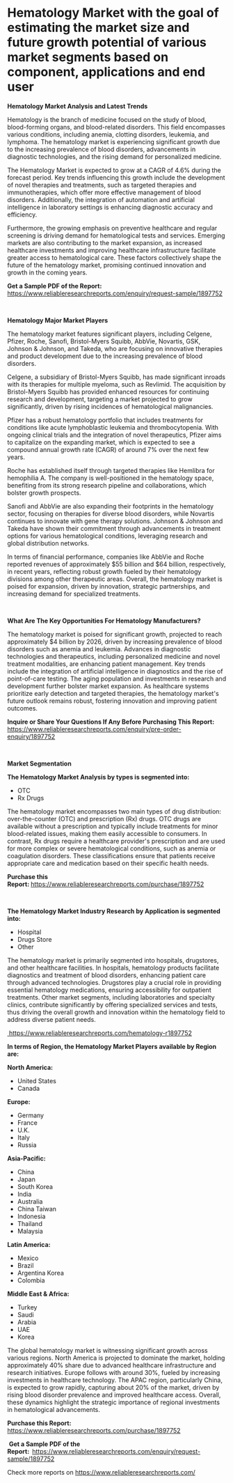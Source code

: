 <p><h1>Hematology Market with the goal of estimating the market size and future growth potential of various market segments based on component, applications and end user</h1></p><p><strong>Hematology Market Analysis and Latest Trends</strong></p>
<p><p>Hematology is the branch of medicine focused on the study of blood, blood-forming organs, and blood-related disorders. This field encompasses various conditions, including anemia, clotting disorders, leukemia, and lymphoma. The hematology market is experiencing significant growth due to the increasing prevalence of blood disorders, advancements in diagnostic technologies, and the rising demand for personalized medicine.</p><p>The Hematology Market is expected to grow at a CAGR of 4.6% during the forecast period. Key trends influencing this growth include the development of novel therapies and treatments, such as targeted therapies and immunotherapies, which offer more effective management of blood disorders. Additionally, the integration of automation and artificial intelligence in laboratory settings is enhancing diagnostic accuracy and efficiency. </p><p>Furthermore, the growing emphasis on preventive healthcare and regular screening is driving demand for hematological tests and services. Emerging markets are also contributing to the market expansion, as increased healthcare investments and improving healthcare infrastructure facilitate greater access to hematological care. These factors collectively shape the future of the hematology market, promising continued innovation and growth in the coming years.</p></p>
<p><strong>Get a Sample PDF of the Report:&nbsp;</strong> <a href="https://www.reliableresearchreports.com/enquiry/request-sample/1897752?utm_campaign=2295&utm_medium=2&utm_source=Github&utm_content=ia&utm_term=03032025&utm_id=hematology">https://www.reliableresearchreports.com/enquiry/request-sample/1897752</a></p>
<p>&nbsp;</p>
<p><strong>Hematology Major Market Players</strong></p>
<p><p>The hematology market features significant players, including Celgene, Pfizer, Roche, Sanofi, Bristol-Myers Squibb, AbbVie, Novartis, GSK, Johnson & Johnson, and Takeda, who are focusing on innovative therapies and product development due to the increasing prevalence of blood disorders.</p><p>Celgene, a subsidiary of Bristol-Myers Squibb, has made significant inroads with its therapies for multiple myeloma, such as Revlimid. The acquisition by Bristol-Myers Squibb has provided enhanced resources for continuing research and development, targeting a market projected to grow significantly, driven by rising incidences of hematological malignancies.</p><p>Pfizer has a robust hematology portfolio that includes treatments for conditions like acute lymphoblastic leukemia and thrombocytopenia. With ongoing clinical trials and the integration of novel therapeutics, Pfizer aims to capitalize on the expanding market, which is expected to see a compound annual growth rate (CAGR) of around 7% over the next few years.</p><p>Roche has established itself through targeted therapies like Hemlibra for hemophilia A. The company is well-positioned in the hematology space, benefiting from its strong research pipeline and collaborations, which bolster growth prospects.</p><p>Sanofi and AbbVie are also expanding their footprints in the hematology sector, focusing on therapies for diverse blood disorders, while Novartis continues to innovate with gene therapy solutions. Johnson & Johnson and Takeda have shown their commitment through advancements in treatment options for various hematological conditions, leveraging research and global distribution networks.</p><p>In terms of financial performance, companies like AbbVie and Roche reported revenues of approximately $55 billion and $64 billion, respectively, in recent years, reflecting robust growth fueled by their hematology divisions among other therapeutic areas. Overall, the hematology market is poised for expansion, driven by innovation, strategic partnerships, and increasing demand for specialized treatments.</p></p>
<p>&nbsp;</p>
<p><strong>What Are The Key Opportunities For Hematology Manufacturers?</strong></p>
<p><p>The hematology market is poised for significant growth, projected to reach approximately $4 billion by 2026, driven by increasing prevalence of blood disorders such as anemia and leukemia. Advances in diagnostic technologies and therapeutics, including personalized medicine and novel treatment modalities, are enhancing patient management. Key trends include the integration of artificial intelligence in diagnostics and the rise of point-of-care testing. The aging population and investments in research and development further bolster market expansion. As healthcare systems prioritize early detection and targeted therapies, the hematology market's future outlook remains robust, fostering innovation and improving patient outcomes.</p></p>
<p><strong>Inquire or Share Your Questions If Any Before Purchasing This Report:</strong> <a href="https://www.reliableresearchreports.com/enquiry/pre-order-enquiry/1897752?utm_campaign=2295&utm_medium=2&utm_source=Github&utm_content=ia&utm_term=03032025&utm_id=hematology">https://www.reliableresearchreports.com/enquiry/pre-order-enquiry/1897752</a></p>
<p>&nbsp;</p>
<p><strong>Market Segmentation</strong></p>
<p><strong>The Hematology Market Analysis by types is segmented into:</strong></p>
<p><ul><li>OTC</li><li>Rx Drugs</li></ul></p>
<p><p>The hematology market encompasses two main types of drug distribution: over-the-counter (OTC) and prescription (Rx) drugs. OTC drugs are available without a prescription and typically include treatments for minor blood-related issues, making them easily accessible to consumers. In contrast, Rx drugs require a healthcare provider's prescription and are used for more complex or severe hematological conditions, such as anemia or coagulation disorders. These classifications ensure that patients receive appropriate care and medication based on their specific health needs.</p></p>
<p><strong>Purchase this Report:&nbsp;</strong><a href="https://www.reliableresearchreports.com/purchase/1897752?utm_campaign=2295&utm_medium=2&utm_source=Github&utm_content=ia&utm_term=03032025&utm_id=hematology">https://www.reliableresearchreports.com/purchase/1897752</a></p>
<p>&nbsp;</p>
<p><strong>The Hematology Market Industry Research by Application is segmented into:</strong></p>
<p><ul><li>Hospital</li><li>Drugs Store</li><li>Other</li></ul></p>
<p><p>The hematology market is primarily segmented into hospitals, drugstores, and other healthcare facilities. In hospitals, hematology products facilitate diagnostics and treatment of blood disorders, enhancing patient care through advanced technologies. Drugstores play a crucial role in providing essential hematology medications, ensuring accessibility for outpatient treatments. Other market segments, including laboratories and specialty clinics, contribute significantly by offering specialized services and tests, thus driving the overall growth and innovation within the hematology field to address diverse patient needs.</p></p>
<p><a href="https://www.reliableresearchreports.com/hematology-r1897752?utm_campaign=2295&utm_medium=2&utm_source=Github&utm_content=ia&utm_term=03032025&utm_id=hematology">&nbsp;https://www.reliableresearchreports.com/hematology-r1897752</a></p>
<p><strong>In terms of Region, the Hematology Market Players available by Region are:</strong></p>
<p>
    <p> <strong> North America: </strong>
        <ul>
            <li>United States</li>
            <li>Canada</li>
        </ul>
        </p> 
    <p> <strong> Europe: </strong>
        <ul>
            <li>Germany</li>
            <li>France</li>
            <li>U.K.</li>
            <li>Italy</li>
            <li>Russia</li>
        </ul>
        </p> 
    <p> <strong> Asia-Pacific: </strong>
        <ul>
            <li>China</li>
            <li>Japan</li>
            <li>South Korea</li>
            <li>India</li>
            <li>Australia</li>
            <li>China Taiwan</li>
            <li>Indonesia</li>
            <li>Thailand</li>
            <li>Malaysia</li>
        </ul>
        </p> 
    <p> <strong> Latin America: </strong>
        <ul>
            <li>Mexico</li>
            <li>Brazil</li>
            <li>Argentina Korea</li>
            <li>Colombia</li>
        </ul>
        </p> 
    <p> <strong> Middle East & Africa: </strong>
        <ul>
            <li>Turkey</li>
            <li>Saudi</li>
            <li>Arabia</li>
            <li>UAE</li>
            <li>Korea</li>
        </ul>
    </p>
    </p>
<p><p>The global hematology market is witnessing significant growth across various regions. North America is projected to dominate the market, holding approximately 40% share due to advanced healthcare infrastructure and research initiatives. Europe follows with around 30%, fueled by increasing investments in healthcare technology. The APAC region, particularly China, is expected to grow rapidly, capturing about 20% of the market, driven by rising blood disorder prevalence and improved healthcare access. Overall, these dynamics highlight the strategic importance of regional investments in hematological advancements.</p></p>
<p><strong>Purchase this Report: </strong><a href="https://www.reliableresearchreports.com/purchase/1897752?utm_campaign=2295&utm_medium=2&utm_source=Github&utm_content=ia&utm_term=03032025&utm_id=hematology">https://www.reliableresearchreports.com/purchase/1897752</a></p>
<p>&nbsp;<strong>Get a Sample PDF of the Report:&nbsp;&nbsp;</strong><a href="https://www.reliableresearchreports.com/enquiry/request-sample/1897752?utm_campaign=2295&utm_medium=2&utm_source=Github&utm_content=ia&utm_term=03032025&utm_id=hematology">https://www.reliableresearchreports.com/enquiry/request-sample/1897752</a></p>
<p><strong></strong></p>
<p>Check more reports on <a href="https://www.reliableresearchreports.com/?utm_campaign=2295&utm_medium=2&utm_source=Github&utm_content=ia&utm_term=03032025&utm_id=hematology">https://www.reliableresearchreports.com/</a></p>